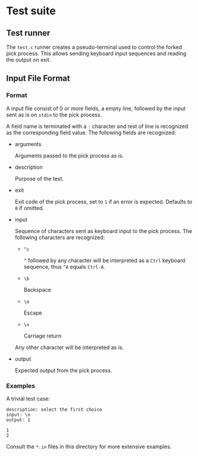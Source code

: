 Test suite
==========

Test runner
-----------

The `test.c` runner creates a pseudo-terminal used to control the forked pick
process. This allows sending keyboard input sequences and reading the output on
exit.

Input File Format
-----------------

### Format

A input file consist of 0 or more fields, a empty line, followed by the input
sent as is on `stdin` to the pick process.

A field name is terminated with a `:` character and rest of line is recognized
as the corresponding field value. The following fields are recognized:

  - arguments

    Arguments passed to the pick process as is.

  - description

    Purpose of the test.

  - exit

    Exit code of the pick process, set to `1` if an error is expected. Defaults
    to `0` if omitted.

  - input

    Sequence of characters sent as keyboard input to the pick process. The
    following characters are recognized:

      - `^c`

        `^` followed by any character will be interpreted as a `Ctrl` keyboard
        sequence, thus `^A` equals `Ctrl-A`.

      - `\b`

        Backspace

      - `\e`

        Escape

      - `\n`

        Carriage return

    Any other character will be interpreted as is.

  - output

    Expected output from the pick process.

### Examples

A trivial test case:

```
description: select the first choice
input: \n
output: 1

1
2
```

Consult the `*.in` files in this directory for more extensive examples.
